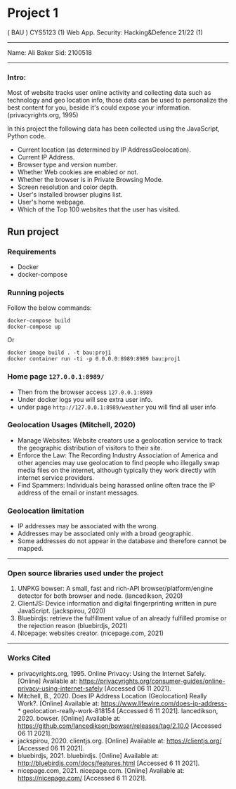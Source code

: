 # Project 1
( BAU ) CYS5123 (1) Web App. Security: Hacking&Defence 21/22 (1)

----
 
Name: Ali Baker
Sid: 2100518
 
---

### Intro:
Most of website tracks user online activity and collecting data such as technology and geo location info, those data can be used to personalize the best content for you, beside it's could expose your information. (privacyrights.org, 1995)

In this project the following data has been collected using the JavaScript, Python code.


* Current location (as determined by IP AddressGeolocation).
* Current IP Address.
* Browser type and version number.
* Whether Web cookies are enabled or not.
* Whether the browser is in Private Browsing Mode.
* Screen resolution and color depth.
* User's installed browser plugins list.
* User's home webpage.
* Which of the Top 100 websites that the user has visited.


## Run project
### Requirements
* Docker
* docker-compose

### Running pojects
Follow the below commands:
```
docker-compose build
docker-compose up
```
Or
```
docker image build . -t bau:proj1
docker container run -ti -p 0.0.0.0:8989:8989 bau:proj1
```
### Home page `127.0.0.1:8989/`

* Then from the browser access `127.0.0.1:8989`
* Under docker logs you will see extra user info.
* under page `http://127.0.0.1:8989/weather` you will find all user info



### Geolocation Usages  (Mitchell, 2020)
* Manage Websites: Website creators use a geolocation service to track the geographic distribution of visitors to their site.
* Enforce the Law: The Recording Industry Association of America and other agencies may use geolocation to find people who illegally swap media files on the internet, although typically they work directly with internet service providers.
* Find Spammers: Individuals being harassed online often trace the IP address of the email or instant messages.

### Geolocation limitation
* IP addresses may be associated with the wrong.
* Addresses may be associated only with a broad geographic.
* Some addresses do not appear in the database and therefore cannot be mapped.

----

### Open source libraries used under the project 
1.	UNPKG bowser: A small, fast and rich-API browser/platform/engine detector for both browser and node. (lancedikson, 2020)
2.	ClientJS: Device information and digital fingerprinting written in pure JavaScript. (jackspirou, 2020)
3.	Bluebirdjs: retrieve the fulfillment value of an already fulfilled promise or the rejection reason (bluebirdjs, 2021)
4.	Nicepage: websites creator. (nicepage.com, 2021)

---

### Works Cited
* privacyrights.org, 1995. Online Privacy: Using the Internet Safely. [Online] 
Available at: https://privacyrights.org/consumer-guides/online-privacy-using-internet-safely
[Accessed 06 11 2021].
* Mitchell, B., 2020. Does IP Address Location (Geolocation) Really Work?. [Online] 
Available at: https://www.lifewire.com/does-ip-address-*  geolocation-really-work-818154
[Accessed 6 11 2021].
lancedikson, 2020. bowser. [Online] 
Available at: https://github.com/lancedikson/bowser/releases/tag/2.10.0
[Accessed 06 11 2021].
*  jackspirou, 2020. clientjs.org. [Online] 
Available at: https://clientjs.org/
[Accessed 06 11 2021].
*  bluebirdjs, 2021. bluebirdjs. [Online] 
Available at: http://bluebirdjs.com/docs/features.html
[Accessed 6 11 2021].
*  nicepage.com, 2021. nicepage.com. [Online] 
Available at: https://nicepage.com/
[Accessed 6 11 2021].


